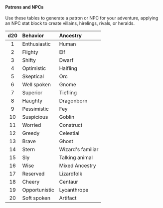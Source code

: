 #### Patrons and NPCs

Use these tables to generate a patron or NPC for your adventure, applying an NPC stat block to create villains, hirelings, rivals, or heralds.

| d20 | Behavior      | Ancestry          |
|:---:|:--------------|:------------------|
|   1 | Enthusiastic  | Human             |
|   2 | Flighty       | Elf               |
|   3 | Shifty        | Dwarf             |
|   4 | Optimistic    | Halfling          |
|   5 | Skeptical     | Orc               |
|   6 | Well spoken   | Gnome             |
|   7 | Superior      | Tiefling          |
|   8 | Haughty       | Dragonborn        |
|   9 | Pessimistic   | Fey               |
|  10 | Suspicious    | Goblin            |
|  11 | Worried       | Construct         |
|  12 | Greedy        | Celestial         |
|  13 | Brave         | Ghost             |
|  14 | Stern         | Wizard's familiar |
|  15 | Sly           | Talking animal    |
|  16 | Wise          | Mixed Ancestry    |
|  17 | Reserved      | Lizardfolk        |
|  18 | Cheery        | Centaur           |
|  19 | Opportunistic | Lycanthrope       |
|  20 | Soft spoken   | Artifact          |
